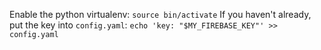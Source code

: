 Enable the python virtualenv: `source bin/activate`
If you haven't already, put the key into `config.yaml`: `echo 'key: "$MY_FIREBASE_KEY"' >> config.yaml`
